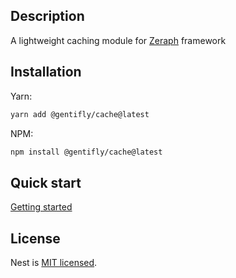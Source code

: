 ## Description

A lightweight caching module for [Zeraph](https://github.com/gentifly/zeraph) framework

## Installation

Yarn:

```sh
yarn add @gentifly/cache@latest
```

NPM:

```sh
npm install @gentifly/cache@latest
```

## Quick start

[Getting started](docs/getting-started.md)

## License

Nest is [MIT licensed](LICENSE).
